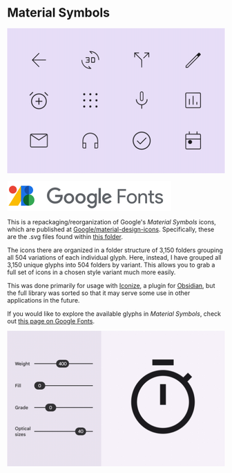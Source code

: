 # Material Symbols

![Material Symbols](/img/weights.gif)

![Google Fonts](/img/Google-Fonts.svg)

This is a repackaging/reorganization of Google's *Material Symbols* icons, which are published at [Google/material-design-icons](Google/material-design-icons). Specifically, these are the .svg files found within [this folder](https://github.com/google/material-design-icons/tree/master/symbols/web).

The icons there are organized in a folder structure of 3,150 folders grouping all 504 variations of each individual glyph. Here, instead, I have grouped all 3,150 unique glyphs into 504 folders by variant. This allows you to grab a full set of icons in a chosen style variant much more easily.

This was done primarily for usage with [Iconize](FlorianWoelki/obsidian-iconize), a plugin for [Obsidian](obsidianmd/obsidian-releases), but the full library was sorted so that it may serve some use in other applications in the future.

If you would like to explore the available glyphs in *Material Symbols*, check out [this page on Google Fonts](https://fonts.google.com/icons).

![Attributes](/img/attributes.gif)

